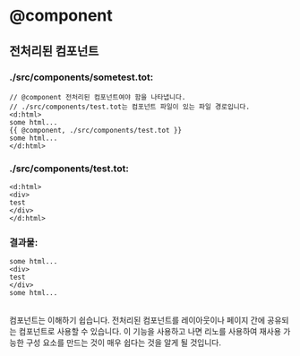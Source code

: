 # @component

## 전처리된 컴포넌트

### ./src/components/sometest.tot:

```
// @component 전처리된 컴포넌트여야 함을 나타냅니다.
// ./src/components/test.tot는 컴포넌트 파일이 있는 파일 경로입니다.
<d:html>
some html...
{{ @component, ./src/components/test.tot }}
some html...
</d:html>
```

### ./src/components/test.tot:

```
<d:html>
<div>
test
</div>
</d:html>
```

### 결과물:

```
some html...
<div>
test
</div>
some html...
```

\
컴포넌트는 이해하기 쉽습니다. 전처리된 컴포넌트를 레이아웃이나 페이지 간에 공유되는 컴포넌트로 사용할 수 있습니다. 이 기능을 사용하고 나면 리노를 사용하여 재사용 가능한 구성 요소를 만드는 것이 매우 쉽다는 것을 알게 될 것입니다.
